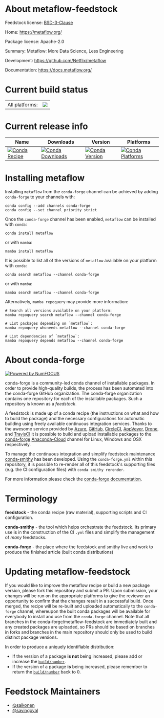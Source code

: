 About metaflow-feedstock
========================

Feedstock license: [BSD-3-Clause](https://github.com/conda-forge/metaflow-feedstock/blob/main/LICENSE.txt)

Home: https://metaflow.org/

Package license: Apache-2.0

Summary: Metaflow: More Data Science, Less Engineering

Development: https://github.com/Netflix/metaflow

Documentation: https://docs.metaflow.org/

Current build status
====================


<table><tr><td>All platforms:</td>
    <td>
      <a href="https://dev.azure.com/conda-forge/feedstock-builds/_build/latest?definitionId=8637&branchName=main">
        <img src="https://dev.azure.com/conda-forge/feedstock-builds/_apis/build/status/metaflow-feedstock?branchName=main">
      </a>
    </td>
  </tr>
</table>

Current release info
====================

| Name | Downloads | Version | Platforms |
| --- | --- | --- | --- |
| [![Conda Recipe](https://img.shields.io/badge/recipe-metaflow-green.svg)](https://anaconda.org/conda-forge/metaflow) | [![Conda Downloads](https://img.shields.io/conda/dn/conda-forge/metaflow.svg)](https://anaconda.org/conda-forge/metaflow) | [![Conda Version](https://img.shields.io/conda/vn/conda-forge/metaflow.svg)](https://anaconda.org/conda-forge/metaflow) | [![Conda Platforms](https://img.shields.io/conda/pn/conda-forge/metaflow.svg)](https://anaconda.org/conda-forge/metaflow) |

Installing metaflow
===================

Installing `metaflow` from the `conda-forge` channel can be achieved by adding `conda-forge` to your channels with:

```
conda config --add channels conda-forge
conda config --set channel_priority strict
```

Once the `conda-forge` channel has been enabled, `metaflow` can be installed with `conda`:

```
conda install metaflow
```

or with `mamba`:

```
mamba install metaflow
```

It is possible to list all of the versions of `metaflow` available on your platform with `conda`:

```
conda search metaflow --channel conda-forge
```

or with `mamba`:

```
mamba search metaflow --channel conda-forge
```

Alternatively, `mamba repoquery` may provide more information:

```
# Search all versions available on your platform:
mamba repoquery search metaflow --channel conda-forge

# List packages depending on `metaflow`:
mamba repoquery whoneeds metaflow --channel conda-forge

# List dependencies of `metaflow`:
mamba repoquery depends metaflow --channel conda-forge
```


About conda-forge
=================

[![Powered by
NumFOCUS](https://img.shields.io/badge/powered%20by-NumFOCUS-orange.svg?style=flat&colorA=E1523D&colorB=007D8A)](https://numfocus.org)

conda-forge is a community-led conda channel of installable packages.
In order to provide high-quality builds, the process has been automated into the
conda-forge GitHub organization. The conda-forge organization contains one repository
for each of the installable packages. Such a repository is known as a *feedstock*.

A feedstock is made up of a conda recipe (the instructions on what and how to build
the package) and the necessary configurations for automatic building using freely
available continuous integration services. Thanks to the awesome service provided by
[Azure](https://azure.microsoft.com/en-us/services/devops/), [GitHub](https://github.com/),
[CircleCI](https://circleci.com/), [AppVeyor](https://www.appveyor.com/),
[Drone](https://cloud.drone.io/welcome), and [TravisCI](https://travis-ci.com/)
it is possible to build and upload installable packages to the
[conda-forge](https://anaconda.org/conda-forge) [Anaconda-Cloud](https://anaconda.org/)
channel for Linux, Windows and OSX respectively.

To manage the continuous integration and simplify feedstock maintenance
[conda-smithy](https://github.com/conda-forge/conda-smithy) has been developed.
Using the ``conda-forge.yml`` within this repository, it is possible to re-render all of
this feedstock's supporting files (e.g. the CI configuration files) with ``conda smithy rerender``.

For more information please check the [conda-forge documentation](https://conda-forge.org/docs/).

Terminology
===========

**feedstock** - the conda recipe (raw material), supporting scripts and CI configuration.

**conda-smithy** - the tool which helps orchestrate the feedstock.
                   Its primary use is in the construction of the CI ``.yml`` files
                   and simplify the management of *many* feedstocks.

**conda-forge** - the place where the feedstock and smithy live and work to
                  produce the finished article (built conda distributions)


Updating metaflow-feedstock
===========================

If you would like to improve the metaflow recipe or build a new
package version, please fork this repository and submit a PR. Upon submission,
your changes will be run on the appropriate platforms to give the reviewer an
opportunity to confirm that the changes result in a successful build. Once
merged, the recipe will be re-built and uploaded automatically to the
`conda-forge` channel, whereupon the built conda packages will be available for
everybody to install and use from the `conda-forge` channel.
Note that all branches in the conda-forge/metaflow-feedstock are
immediately built and any created packages are uploaded, so PRs should be based
on branches in forks and branches in the main repository should only be used to
build distinct package versions.

In order to produce a uniquely identifiable distribution:
 * If the version of a package **is not** being increased, please add or increase
   the [``build/number``](https://docs.conda.io/projects/conda-build/en/latest/resources/define-metadata.html#build-number-and-string).
 * If the version of a package **is** being increased, please remember to return
   the [``build/number``](https://docs.conda.io/projects/conda-build/en/latest/resources/define-metadata.html#build-number-and-string)
   back to 0.

Feedstock Maintainers
=====================

* [@saikonen](https://github.com/saikonen/)
* [@savingoyal](https://github.com/savingoyal/)

